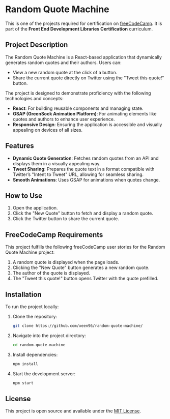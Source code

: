 # Random Quote Machine

This is one of the projects required for certification on [freeCodeCamp](https://www.freecodecamp.org/). It is part of the **Front End Development Libraries Certification** curriculum.

## Project Description

The Random Quote Machine is a React-based application that dynamically generates random quotes and their authors. Users can:

- View a new random quote at the click of a button.
- Share the current quote directly on Twitter using the "Tweet this quote!" button.

The project is designed to demonstrate proficiency with the following technologies and concepts:

- **React**: For building reusable components and managing state.
- **GSAP (GreenSock Animation Platform)**: For animating elements like quotes and authors to enhance user experience.
- **Responsive Design**: Ensuring the application is accessible and visually appealing on devices of all sizes.

## Features

- **Dynamic Quote Generation**: Fetches random quotes from an API and displays them in a visually appealing way.
- **Tweet Sharing**: Prepares the quote text in a format compatible with Twitter’s "Intent to Tweet" URL, allowing for seamless sharing.
- **Smooth Animations**: Uses GSAP for animations when quotes change.

## How to Use

1. Open the application.
2. Click the "New Quote" button to fetch and display a random quote.
3. Click the Twitter button to share the current quote.

## FreeCodeCamp Requirements

This project fulfills the following freeCodeCamp user stories for the Random Quote Machine project:

1. A random quote is displayed when the page loads.
2. Clicking the "New Quote" button generates a new random quote.
3. The author of the quote is displayed.
4. The "Tweet this quote!" button opens Twitter with the quote prefilled.

## Installation

To run the project locally:

1. Clone the repository:
   ```bash
   git clone https://github.com/xeen96/random-quote-machine/
   ```
2. Navigate into the project directory:
   ```bash
   cd random-quote-machine
   ```
3. Install dependencies:
   ```bash
   npm install
   ```
4. Start the development server:
   ```bash
   npm start
   ```

## License

This project is open source and available under the [MIT License](https://opensource.org/licenses/MIT).

